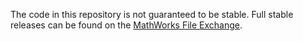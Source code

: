 The code in this repository is not guaranteed to be stable. Full stable releases can be found on the [MathWorks File Exchange](https://www.mathworks.com/matlabcentral/fileexchange/60716-getallfiles-utility).
